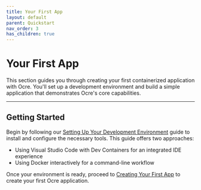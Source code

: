 ```yaml
---
title: Your First App 
layout: default
parent: Quickstart
nav_order: 3 
has_children: true 
---
```


# Your First App

This section guides you through creating your first containerized application with Ocre. You'll set up a development environment and build a simple application that demonstrates Ocre's core capabilities.

---

## Getting Started

Begin by following our [Setting Up Your Development Environment](./dev-environment) guide to install and configure the necessary tools. This guide offers two approaches:
- Using Visual Studio Code with Dev Containers for an integrated IDE experience
- Using Docker interactively for a command-line workflow

Once your environment is ready, proceed to [Creating Your First App](./first-container) to create your first Ocre application.